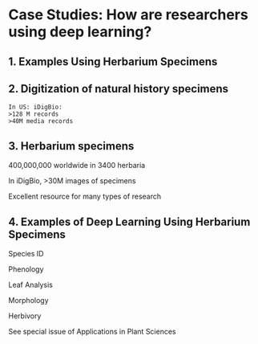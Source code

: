 # Case Studies: How are researchers using deep learning?

## 1. Examples Using Herbarium Specimens


## 2. Digitization of natural history specimens

    In US: iDigBio: 
	>128 M records 
	>40M media records


## 3. Herbarium specimens

   400,000,000 worldwide in 3400 herbaria

   In iDigBio, >30M images of specimens

   Excellent resource for many types of research
 

## 4. Examples of Deep Learning Using Herbarium Specimens

   Species ID

   Phenology
 
   Leaf Analysis

   Morphology

   Herbivory

   See special issue of Applications in Plant Sciences








